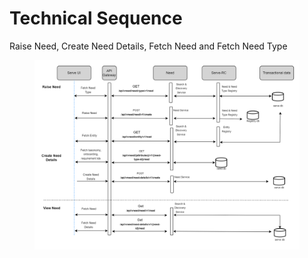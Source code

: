 # Technical Sequence

Raise Need, Create Need Details, Fetch Need and Fetch Need Type

<figure><img src="../../../.gitbook/assets/Serve V1 - Sprint 1-Tech Sequence.drawio (3).png" alt=""><figcaption></figcaption></figure>
